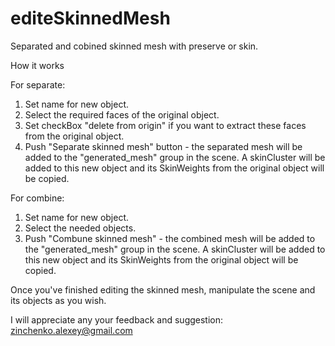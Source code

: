 # editeSkinnedMesh
Separated and cobined skinned mesh with preserve or skin.

How it works

For separate:
1. Set name for new object. 
2. Select the required faces of the original object.
3. Set checkBox "delete from origin" if you want to extract these faces from the original object. 
4. Push "Separate skinned mesh" button - the separated mesh will be added to the "generated_mesh" group in the scene. A skinCluster will be added to this new object and its SkinWeights from the original object will be copied. 

For combine:
1. Set name for new object.
2. Select the needed objects.
3. Push "Combune skinned mesh"  - the combined mesh will be added to the "generated_mesh" group in the scene. A skinCluster will be added to this new object and its SkinWeights from the original object will be copied.

Once you've finished editing the skinned mesh, manipulate the scene and its objects as you wish.

I will appreciate any your feedback and suggestion: zinchenko.alexey@gmail.com

